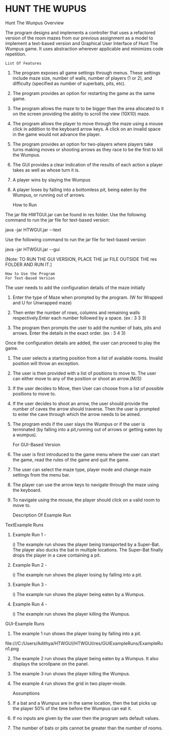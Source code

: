 # HUNT THE WUPUS
 Hunt The Wunpus
	Overview

The program designs and implements a controller that uses a refactored version of the room mazes from our previous assignment as a model to implement a text-based version and Graphical User Interface of Hunt The Wumpus game. It uses abstraction wherever applicable and minimizes code repetition.

	List Of Features

1) The program exposes all game settings through menus. These settings include maze size, number of 	walls, number of players (1 or 2), and difficulty (specified as number of superbats, pits, etc).

2) The program provides an option for restarting the game as the same game.

3) The program allows the maze to to be bigger than the area allocated to it on the screen providing 	the ability to scroll the view (10X10) maze.

4) The program allows the player to move through the maze using a mouse click in addition to the 	keyboard arrow keys. A click on an invalid space in the game would not advance the player.

5) The program provides an option for two-players where players take turns making moves or shooting 	arrows as they race to be the first to kill the Wumpus.

6) The GUI provides a clear indication of the results of each action a player takes as well as whose 	turn it is.

7) A player wins by slaying the Wumpus

8) A player loses by falling into a bottomless pit, being eaten by the Wumpus, or running 	out of arrows.

	How to Run

The jar file HWTGUI.jar can be found in res folder.
Use the following command to run the jar file for text-based version:

java -jar HTWGUI.jar --text

Use the following command to run the jar file for text-based version

java -jar HTWGUI.jar --gui

[Note: TO RUN THE GUI VERSION, PLACE THE jar FILE OUTSIDE THE res FOLDER AND RUN IT.]

	How to Use the Program
	For Text-Based Version
	
The user needs to add the configuration details of the maze initially

1) Enter the type of Maze when prompted by the program. (W for Wrapped and U for 	Unwrapped maze) 

2) Then enter the number of rows, columns and remaining walls respectively.Enter each 	number followed by a space. (ex : 3 3 3)

3) The program then prompts the user to add the number of bats, pits and arrows. Enter 	the details in the exact order. (ex : 3 4 3)

Once the configuration details are added, the user can proceed to play the game.

1) The user selects a starting position from a list of available rooms. Invalid position 	will throw an exception.

2) The user is then provided with a list of positions to move to. The user can either 	move to any of the position or shoot an arrow.(M/S)

3) If the user decides to Move, then User can choose from a list of possible positions to 	move to.

4) If the user decides to shoot an arrow, the  user should provide the number of caves 	the arrow should traverse. Then the user is prompted to enter the cave through which 	the arrow needs to be aimed.

5) The program ends if the user slays the Wumpus or if the user is terminated (by falling 	into a pit,running out of arrows or getting eaten by a wumpus).

	For GUI-Based Version

1) The user is first introduced to the game menu where the user can start the game, read the rules of 	the game and quit the game.

2) The user can select the maze type, player mode and change maze settings from the menu bar.

3) The player can use the arrow keys to navigate through the maze using the keyboard.

4) To navigate using the mouse, the player should click on a valid room to move to.

	Description Of Example Run

TextExample Runs

1) Example Run 1 - 

 	i) The example run shows the player being transported by a Super-Bat. The player also 		ducks the bat in multiple locations. The Super-Bat finally drops the player in a 		cave containing a pit.
 	
2) Example Run 2 - 

 	i) The example run shows the player losing by falling into a pit.

3) Example Run 3 - 

 	i) The example run shows the player being eaten by a Wumpus.	

4) Example Run 4 - 

 	i) The example run shows the player killing the Wumpus.	

GUI-Example Runs

1) The example 1 run shows the player losing by falling into a pit.

file:///C:/Users/Adithya/HTWGUI/HTWGUI/res/GUIExampleRuns/ExampleRun1.png

2) The example 2 run shows the player being eaten by a Wumpus. It also displays the scrollpane on 	the panel.

3) The example 3 run shows the player killing the Wumpus.

4) The example 4 run shows the grid in two player-mode.


	Assumptions

1) If a bat and a Wumpus are in the same location, then the bat picks up the player 50% of the time before the Wumpus can eat it.

2) If no inputs are given by the user then the program sets default values.

3) The number of bats or pits cannot be greater than the number of rooms.
